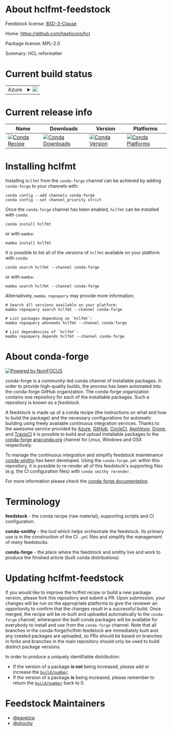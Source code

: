 About hclfmt-feedstock
======================

Feedstock license: [BSD-3-Clause](https://github.com/conda-forge/hclfmt-feedstock/blob/main/LICENSE.txt)

Home: https://github.com/hashicorp/hcl

Package license: MPL-2.0

Summary: HCL reformatter

Current build status
====================


<table>
    
  <tr>
    <td>Azure</td>
    <td>
      <details>
        <summary>
          <a href="https://dev.azure.com/conda-forge/feedstock-builds/_build/latest?definitionId=19493&branchName=main">
            <img src="https://dev.azure.com/conda-forge/feedstock-builds/_apis/build/status/hclfmt-feedstock?branchName=main">
          </a>
        </summary>
        <table>
          <thead><tr><th>Variant</th><th>Status</th></tr></thead>
          <tbody><tr>
              <td>linux_64</td>
              <td>
                <a href="https://dev.azure.com/conda-forge/feedstock-builds/_build/latest?definitionId=19493&branchName=main">
                  <img src="https://dev.azure.com/conda-forge/feedstock-builds/_apis/build/status/hclfmt-feedstock?branchName=main&jobName=linux&configuration=linux%20linux_64_" alt="variant">
                </a>
              </td>
            </tr><tr>
              <td>linux_aarch64</td>
              <td>
                <a href="https://dev.azure.com/conda-forge/feedstock-builds/_build/latest?definitionId=19493&branchName=main">
                  <img src="https://dev.azure.com/conda-forge/feedstock-builds/_apis/build/status/hclfmt-feedstock?branchName=main&jobName=linux&configuration=linux%20linux_aarch64_" alt="variant">
                </a>
              </td>
            </tr><tr>
              <td>linux_ppc64le</td>
              <td>
                <a href="https://dev.azure.com/conda-forge/feedstock-builds/_build/latest?definitionId=19493&branchName=main">
                  <img src="https://dev.azure.com/conda-forge/feedstock-builds/_apis/build/status/hclfmt-feedstock?branchName=main&jobName=linux&configuration=linux%20linux_ppc64le_" alt="variant">
                </a>
              </td>
            </tr><tr>
              <td>osx_64</td>
              <td>
                <a href="https://dev.azure.com/conda-forge/feedstock-builds/_build/latest?definitionId=19493&branchName=main">
                  <img src="https://dev.azure.com/conda-forge/feedstock-builds/_apis/build/status/hclfmt-feedstock?branchName=main&jobName=osx&configuration=osx%20osx_64_" alt="variant">
                </a>
              </td>
            </tr><tr>
              <td>osx_arm64</td>
              <td>
                <a href="https://dev.azure.com/conda-forge/feedstock-builds/_build/latest?definitionId=19493&branchName=main">
                  <img src="https://dev.azure.com/conda-forge/feedstock-builds/_apis/build/status/hclfmt-feedstock?branchName=main&jobName=osx&configuration=osx%20osx_arm64_" alt="variant">
                </a>
              </td>
            </tr><tr>
              <td>win_64</td>
              <td>
                <a href="https://dev.azure.com/conda-forge/feedstock-builds/_build/latest?definitionId=19493&branchName=main">
                  <img src="https://dev.azure.com/conda-forge/feedstock-builds/_apis/build/status/hclfmt-feedstock?branchName=main&jobName=win&configuration=win%20win_64_" alt="variant">
                </a>
              </td>
            </tr>
          </tbody>
        </table>
      </details>
    </td>
  </tr>
</table>

Current release info
====================

| Name | Downloads | Version | Platforms |
| --- | --- | --- | --- |
| [![Conda Recipe](https://img.shields.io/badge/recipe-hclfmt-green.svg)](https://anaconda.org/conda-forge/hclfmt) | [![Conda Downloads](https://img.shields.io/conda/dn/conda-forge/hclfmt.svg)](https://anaconda.org/conda-forge/hclfmt) | [![Conda Version](https://img.shields.io/conda/vn/conda-forge/hclfmt.svg)](https://anaconda.org/conda-forge/hclfmt) | [![Conda Platforms](https://img.shields.io/conda/pn/conda-forge/hclfmt.svg)](https://anaconda.org/conda-forge/hclfmt) |

Installing hclfmt
=================

Installing `hclfmt` from the `conda-forge` channel can be achieved by adding `conda-forge` to your channels with:

```
conda config --add channels conda-forge
conda config --set channel_priority strict
```

Once the `conda-forge` channel has been enabled, `hclfmt` can be installed with `conda`:

```
conda install hclfmt
```

or with `mamba`:

```
mamba install hclfmt
```

It is possible to list all of the versions of `hclfmt` available on your platform with `conda`:

```
conda search hclfmt --channel conda-forge
```

or with `mamba`:

```
mamba search hclfmt --channel conda-forge
```

Alternatively, `mamba repoquery` may provide more information:

```
# Search all versions available on your platform:
mamba repoquery search hclfmt --channel conda-forge

# List packages depending on `hclfmt`:
mamba repoquery whoneeds hclfmt --channel conda-forge

# List dependencies of `hclfmt`:
mamba repoquery depends hclfmt --channel conda-forge
```


About conda-forge
=================

[![Powered by
NumFOCUS](https://img.shields.io/badge/powered%20by-NumFOCUS-orange.svg?style=flat&colorA=E1523D&colorB=007D8A)](https://numfocus.org)

conda-forge is a community-led conda channel of installable packages.
In order to provide high-quality builds, the process has been automated into the
conda-forge GitHub organization. The conda-forge organization contains one repository
for each of the installable packages. Such a repository is known as a *feedstock*.

A feedstock is made up of a conda recipe (the instructions on what and how to build
the package) and the necessary configurations for automatic building using freely
available continuous integration services. Thanks to the awesome service provided by
[Azure](https://azure.microsoft.com/en-us/services/devops/), [GitHub](https://github.com/),
[CircleCI](https://circleci.com/), [AppVeyor](https://www.appveyor.com/),
[Drone](https://cloud.drone.io/welcome), and [TravisCI](https://travis-ci.com/)
it is possible to build and upload installable packages to the
[conda-forge](https://anaconda.org/conda-forge) [anaconda.org](https://anaconda.org/)
channel for Linux, Windows and OSX respectively.

To manage the continuous integration and simplify feedstock maintenance
[conda-smithy](https://github.com/conda-forge/conda-smithy) has been developed.
Using the ``conda-forge.yml`` within this repository, it is possible to re-render all of
this feedstock's supporting files (e.g. the CI configuration files) with ``conda smithy rerender``.

For more information please check the [conda-forge documentation](https://conda-forge.org/docs/).

Terminology
===========

**feedstock** - the conda recipe (raw material), supporting scripts and CI configuration.

**conda-smithy** - the tool which helps orchestrate the feedstock.
                   Its primary use is in the construction of the CI ``.yml`` files
                   and simplify the management of *many* feedstocks.

**conda-forge** - the place where the feedstock and smithy live and work to
                  produce the finished article (built conda distributions)


Updating hclfmt-feedstock
=========================

If you would like to improve the hclfmt recipe or build a new
package version, please fork this repository and submit a PR. Upon submission,
your changes will be run on the appropriate platforms to give the reviewer an
opportunity to confirm that the changes result in a successful build. Once
merged, the recipe will be re-built and uploaded automatically to the
`conda-forge` channel, whereupon the built conda packages will be available for
everybody to install and use from the `conda-forge` channel.
Note that all branches in the conda-forge/hclfmt-feedstock are
immediately built and any created packages are uploaded, so PRs should be based
on branches in forks and branches in the main repository should only be used to
build distinct package versions.

In order to produce a uniquely identifiable distribution:
 * If the version of a package **is not** being increased, please add or increase
   the [``build/number``](https://docs.conda.io/projects/conda-build/en/latest/resources/define-metadata.html#build-number-and-string).
 * If the version of a package **is** being increased, please remember to return
   the [``build/number``](https://docs.conda.io/projects/conda-build/en/latest/resources/define-metadata.html#build-number-and-string)
   back to 0.

Feedstock Maintainers
=====================

* [@pavelzw](https://github.com/pavelzw/)
* [@xhochy](https://github.com/xhochy/)

